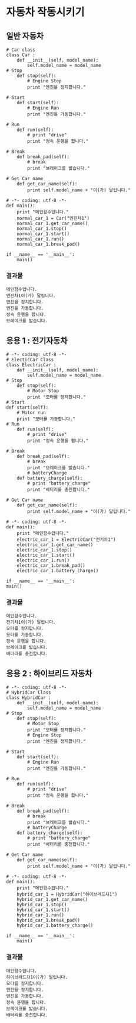 # 자동차 작동시키기

## 일반 자동차
    # Car class
    class Car : 
        def __init__(self, model_name):
            self.model_name = model_name
    # Stop
        def stop(self):
            # Engine Stop
            print "엔진을 정지합니다."
            
    # Start
        def start(self):
            # Engine Run
            print "엔진을 가동합니다."
            
    # Run
        def run(self):
            # print "drive"
            print "정속 운행을 합니다."
            
    # Break 
        def break_pad(self):
            # break
            print "브레이크를 밟습니다."
            
    # Get Car name
        def get_car_name(self):
            print self.model_name + "이(가) 달립니다."

    # -*- coding: utf-8 -*-
    def main():
        print "메인함수입니다."
        normal_car_1 = Car("엔진차1")
        normal_car_1.get_car_name()
        normal_car_1.stop()
        normal_car_1.start()
        normal_car_1.run()
        normal_car_1.break_pad()
        
    if __name__ == '__main__':
        main()
    
### 결과물
    메인함수입니다.
    엔진차1이(가) 달립니다.
    엔진을 정지합니다.
    엔진을 가동합니다.
    정속 운행을 합니다.
    브레이크를 밟습니다.
    
## 응용 1 : 전기자동차
    # -*- coding: utf-8 -*-
    # ElecticCar Class
    class ElectricCar : 
        def __init__(self, model_name):
            self.model_name = model_name
    # Stop
        def stop(self):
            # Motor Stop
            print "모터를 정지합니다."
    # Start
    def start(self):
        # Motor run
        print "모터를 가동합니다."
    # Run
        def run(self):
            # print "drive"
            print "정속 운행을 합니다."

    # Break 
        def break_pad(self):
            # break
            print "브레이크를 밟습니다."
            # batteryCharge
        def battery_charge(self):
            # print "battery_charge"
            print "배터리를 충전합니다."
        
    # Get Car name
        def get_car_name(self):
            print self.model_name + "이(가) 달립니다."

    # -*- coding: utf-8 -*-
    def main():
        print "메인함수입니다."
        electric_car_1 = ElectricCar("전기차1")
        electric_car_1.get_car_name()
        electric_car_1.stop()
        electric_car_1.start()
        electric_car_1.run()
        electric_car_1.break_pad()
        electric_car_1.battery_charge()
    
    if __name__ == '__main__':
    main()

### 결과물
    메인함수입니다.
    전기차1이(가) 달립니다.
    모터를 정지합니다.
    모터를 가동합니다.
    정속 운행을 합니다.
    브레이크를 밟습니다.
    배터리를 충전합니다.
    
## 응용 2 : 하이브리드 자동차
    # -*- coding: utf-8 -*-
    # HybridCar Class
    class HybridCar : 
        def __init__(self, model_name):
            self.model_name = model_name
    # Stop
        def stop(self):
            # Motor Stop
            print "모터를 정지합니다."
            # Engine Stop
            print "엔진을 정지합니다."

    # Start
        def start(self):
            # Engine Run
            print "엔진을 가동합니다."

    # Run
        def run(self):
            # print "drive"
            print "정속 운행을 합니다."
    
    # Break 
        def break_pad(self):
            # break
            print "브레이크를 밟습니다."
            # batteryCharge
        def battery_charge(self):
            # print "battery_charge"
            print "배터리를 충전합니다."

    # Get Car name
        def get_car_name(self):
            print self.model_name + "이(가) 달립니다."
            
    # -*- coding: utf-8 -*-
    def main():
        print "메인함수입니다."
        hybrid_car_1 = HybridCar("하이브리드차1")
        hybrid_car_1.get_car_name()
        hybrid_car_1.stop()
        hybrid_car_1.start()
        hybrid_car_1.run()
        hybrid_car_1.break_pad()
        hybrid_car_1.battery_charge()
    
    if __name__ == '__main__':
        main()

### 결과물
    메인함수입니다.
    하이브리드차1이(가) 달립니다.
    모터를 정지합니다.
    엔진을 정지합니다.
    엔진을 가동합니다.
    정속 운행을 합니다.
    브레이크를 밟습니다.
    배터리를 충전합니다.
